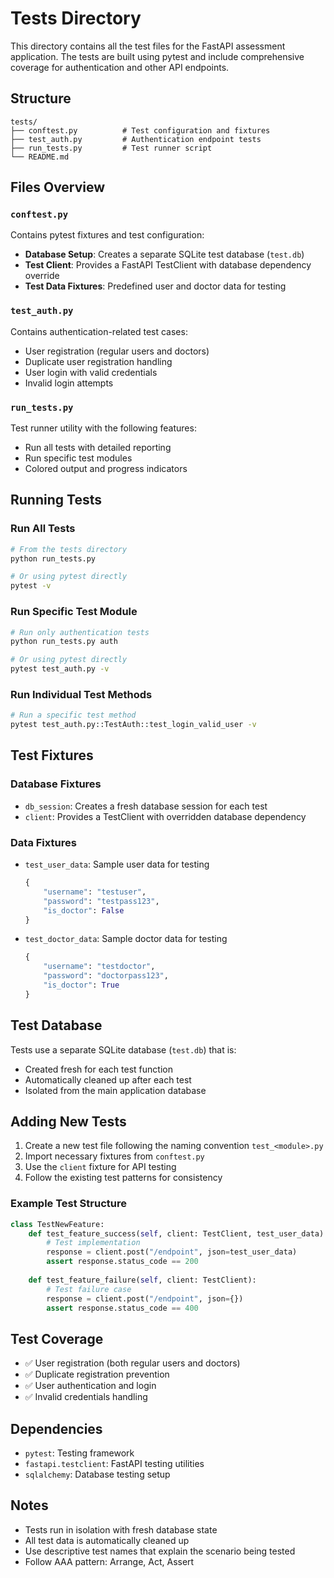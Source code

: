 # Tests Directory

This directory contains all the test files for the FastAPI assessment application. The tests are built using pytest and include comprehensive coverage for authentication and other API endpoints.

## Structure

```
tests/
├── conftest.py          # Test configuration and fixtures
├── test_auth.py         # Authentication endpoint tests
├── run_tests.py         # Test runner script
└── README.md
```

## Files Overview

### `conftest.py`
Contains pytest fixtures and test configuration:
- **Database Setup**: Creates a separate SQLite test database (`test.db`)
- **Test Client**: Provides a FastAPI TestClient with database dependency override
- **Test Data Fixtures**: Predefined user and doctor data for testing

### `test_auth.py`
Contains authentication-related test cases:
- User registration (regular users and doctors)
- Duplicate user registration handling
- User login with valid credentials
- Invalid login attempts

### `run_tests.py`
Test runner utility with the following features:
- Run all tests with detailed reporting
- Run specific test modules
- Colored output and progress indicators

## Running Tests

### Run All Tests
```bash
# From the tests directory
python run_tests.py

# Or using pytest directly
pytest -v
```

### Run Specific Test Module
```bash
# Run only authentication tests
python run_tests.py auth

# Or using pytest directly
pytest test_auth.py -v
```

### Run Individual Test Methods
```bash
# Run a specific test method
pytest test_auth.py::TestAuth::test_login_valid_user -v
```

## Test Fixtures

### Database Fixtures
- `db_session`: Creates a fresh database session for each test
- `client`: Provides a TestClient with overridden database dependency

### Data Fixtures
- `test_user_data`: Sample user data for testing
  ```python
  {
      "username": "testuser",
      "password": "testpass123",
      "is_doctor": False
  }
  ```
- `test_doctor_data`: Sample doctor data for testing
  ```python
  {
      "username": "testdoctor", 
      "password": "doctorpass123",
      "is_doctor": True
  }
  ```

## Test Database

Tests use a separate SQLite database (`test.db`) that is:
- Created fresh for each test function
- Automatically cleaned up after each test
- Isolated from the main application database

## Adding New Tests

1. Create a new test file following the naming convention `test_<module>.py`
2. Import necessary fixtures from `conftest.py`
3. Use the `client` fixture for API testing
4. Follow the existing test patterns for consistency

### Example Test Structure
```python
class TestNewFeature:
    def test_feature_success(self, client: TestClient, test_user_data):
        # Test implementation
        response = client.post("/endpoint", json=test_user_data)
        assert response.status_code == 200
        
    def test_feature_failure(self, client: TestClient):
        # Test failure case
        response = client.post("/endpoint", json={})
        assert response.status_code == 400
```

## Test Coverage

- ✅ User registration (both regular users and doctors)
- ✅ Duplicate registration prevention
- ✅ User authentication and login
- ✅ Invalid credentials handling

## Dependencies

- `pytest`: Testing framework
- `fastapi.testclient`: FastAPI testing utilities
- `sqlalchemy`: Database testing setup

## Notes

- Tests run in isolation with fresh database state
- All test data is automatically cleaned up
- Use descriptive test names that explain the scenario being tested
- Follow AAA pattern: Arrange, Act, Assert